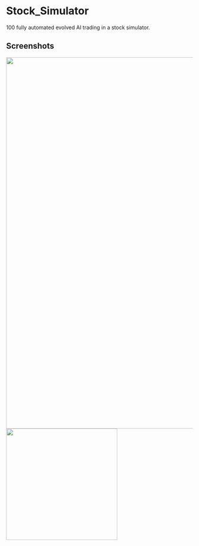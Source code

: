 # Stock_Simulator
100 fully automated evolved AI trading in a stock simulator.

## Screenshots

<img src="https://github.com/woodyhoko/Stock_Simulator/blob/main/d1.png" width=1000 align=left>
<img src="https://github.com/woodyhoko/Stock_Simulator/blob/main/d2.png" width=300 align=left>
